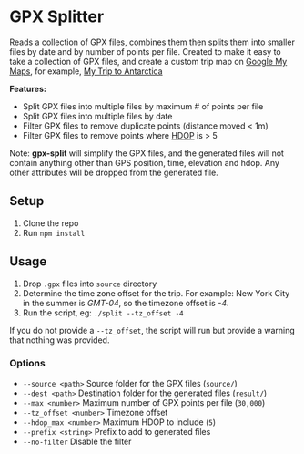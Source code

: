 # GPX Splitter

Reads a collection of GPX files, combines them then splits them into smaller 
files by date and by number of points per file. Created to make it easy to 
take a collection of GPX files, and create a custom trip map on
[Google My Maps](https://www.google.com/maps/d/), for example, 
[My Trip to Antarctica](https://drive.google.com/open?id=1cfu2TLgLhMZqVT-rOclOa47CLeg) 

**Features:**

* Split GPX files into multiple files by maximum # of points per file
* Split GPX files into multiple files by date
* Filter GPX files to remove duplicate points (distance moved < 1m)
* Filter GPX files to remove points where 
  [HDOP](https://en.m.wikipedia.org/wiki/Dilution_of_precision_(navigation)#Meaning_of_DOP_Values)
  is > 5

Note: **gpx-split** will simplify the GPX files, and the generated files will
not contain anything other than GPS position, time, elevation and hdop. Any
other attributes will be dropped from the generated file. 

## Setup

1. Clone the repo
2. Run `npm install`

## Usage

1. Drop `.gpx` files into `source` directory
2. Determine the time zone offset for the trip. For example: New York City in
   the summer is _GMT-04_, so the timezone offset is _-4_.
3. Run the script, eg: `./split --tz_offset -4`

If you do not provide a `--tz_offset`, the script will run but provide a warning
that nothing was provided.

### Options

* `--source <path>` Source folder for the GPX files (`source/`)
* `--dest <path>` Destination folder for the generated files (`result/`)
* `--max <number>` Maximum number of GPX points per file (`30,000`)
* `--tz_offset <number>` Timezone offset
* `--hdop_max <number>` Maximum HDOP to include (`5`)
* `--prefix <string>` Prefix to add to generated files
* `--no-filter` Disable the filter 
